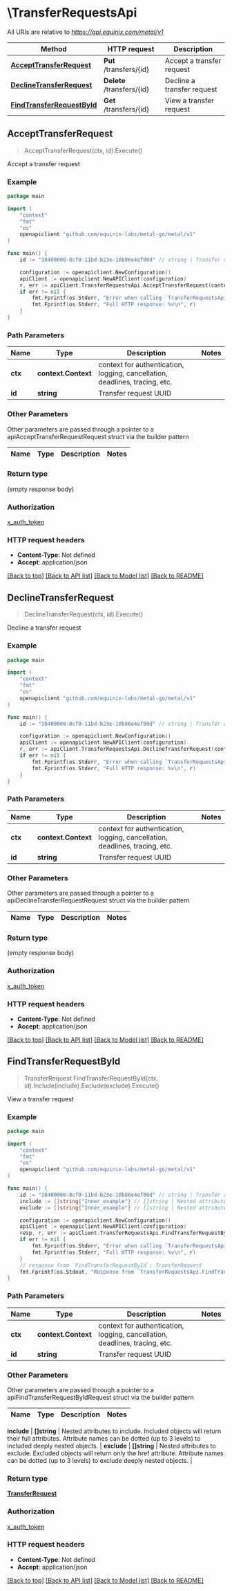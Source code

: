 # \TransferRequestsApi

All URIs are relative to *https://api.equinix.com/metal/v1*

Method | HTTP request | Description
------------- | ------------- | -------------
[**AcceptTransferRequest**](TransferRequestsApi.md#AcceptTransferRequest) | **Put** /transfers/{id} | Accept a transfer request
[**DeclineTransferRequest**](TransferRequestsApi.md#DeclineTransferRequest) | **Delete** /transfers/{id} | Decline a transfer request
[**FindTransferRequestById**](TransferRequestsApi.md#FindTransferRequestById) | **Get** /transfers/{id} | View a transfer request



## AcceptTransferRequest

> AcceptTransferRequest(ctx, id).Execute()

Accept a transfer request



### Example

```go
package main

import (
    "context"
    "fmt"
    "os"
    openapiclient "github.com/equinix-labs/metal-go/metal/v1"
)

func main() {
    id := "38400000-8cf0-11bd-b23e-10b96e4ef00d" // string | Transfer request UUID

    configuration := openapiclient.NewConfiguration()
    apiClient := openapiclient.NewAPIClient(configuration)
    r, err := apiClient.TransferRequestsApi.AcceptTransferRequest(context.Background(), id).Execute()
    if err != nil {
        fmt.Fprintf(os.Stderr, "Error when calling `TransferRequestsApi.AcceptTransferRequest``: %v\n", err)
        fmt.Fprintf(os.Stderr, "Full HTTP response: %v\n", r)
    }
}
```

### Path Parameters


Name | Type | Description  | Notes
------------- | ------------- | ------------- | -------------
**ctx** | **context.Context** | context for authentication, logging, cancellation, deadlines, tracing, etc.
**id** | **string** | Transfer request UUID | 

### Other Parameters

Other parameters are passed through a pointer to a apiAcceptTransferRequestRequest struct via the builder pattern


Name | Type | Description  | Notes
------------- | ------------- | ------------- | -------------


### Return type

 (empty response body)

### Authorization

[x_auth_token](../README.md#x_auth_token)

### HTTP request headers

- **Content-Type**: Not defined
- **Accept**: application/json

[[Back to top]](#) [[Back to API list]](../README.md#documentation-for-api-endpoints)
[[Back to Model list]](../README.md#documentation-for-models)
[[Back to README]](../README.md)


## DeclineTransferRequest

> DeclineTransferRequest(ctx, id).Execute()

Decline a transfer request



### Example

```go
package main

import (
    "context"
    "fmt"
    "os"
    openapiclient "github.com/equinix-labs/metal-go/metal/v1"
)

func main() {
    id := "38400000-8cf0-11bd-b23e-10b96e4ef00d" // string | Transfer request UUID

    configuration := openapiclient.NewConfiguration()
    apiClient := openapiclient.NewAPIClient(configuration)
    r, err := apiClient.TransferRequestsApi.DeclineTransferRequest(context.Background(), id).Execute()
    if err != nil {
        fmt.Fprintf(os.Stderr, "Error when calling `TransferRequestsApi.DeclineTransferRequest``: %v\n", err)
        fmt.Fprintf(os.Stderr, "Full HTTP response: %v\n", r)
    }
}
```

### Path Parameters


Name | Type | Description  | Notes
------------- | ------------- | ------------- | -------------
**ctx** | **context.Context** | context for authentication, logging, cancellation, deadlines, tracing, etc.
**id** | **string** | Transfer request UUID | 

### Other Parameters

Other parameters are passed through a pointer to a apiDeclineTransferRequestRequest struct via the builder pattern


Name | Type | Description  | Notes
------------- | ------------- | ------------- | -------------


### Return type

 (empty response body)

### Authorization

[x_auth_token](../README.md#x_auth_token)

### HTTP request headers

- **Content-Type**: Not defined
- **Accept**: application/json

[[Back to top]](#) [[Back to API list]](../README.md#documentation-for-api-endpoints)
[[Back to Model list]](../README.md#documentation-for-models)
[[Back to README]](../README.md)


## FindTransferRequestById

> TransferRequest FindTransferRequestById(ctx, id).Include(include).Exclude(exclude).Execute()

View a transfer request



### Example

```go
package main

import (
    "context"
    "fmt"
    "os"
    openapiclient "github.com/equinix-labs/metal-go/metal/v1"
)

func main() {
    id := "38400000-8cf0-11bd-b23e-10b96e4ef00d" // string | Transfer request UUID
    include := []string{"Inner_example"} // []string | Nested attributes to include. Included objects will return their full attributes. Attribute names can be dotted (up to 3 levels) to included deeply nested objects. (optional)
    exclude := []string{"Inner_example"} // []string | Nested attributes to exclude. Excluded objects will return only the href attribute. Attribute names can be dotted (up to 3 levels) to exclude deeply nested objects. (optional)

    configuration := openapiclient.NewConfiguration()
    apiClient := openapiclient.NewAPIClient(configuration)
    resp, r, err := apiClient.TransferRequestsApi.FindTransferRequestById(context.Background(), id).Include(include).Exclude(exclude).Execute()
    if err != nil {
        fmt.Fprintf(os.Stderr, "Error when calling `TransferRequestsApi.FindTransferRequestById``: %v\n", err)
        fmt.Fprintf(os.Stderr, "Full HTTP response: %v\n", r)
    }
    // response from `FindTransferRequestById`: TransferRequest
    fmt.Fprintf(os.Stdout, "Response from `TransferRequestsApi.FindTransferRequestById`: %v\n", resp)
}
```

### Path Parameters


Name | Type | Description  | Notes
------------- | ------------- | ------------- | -------------
**ctx** | **context.Context** | context for authentication, logging, cancellation, deadlines, tracing, etc.
**id** | **string** | Transfer request UUID | 

### Other Parameters

Other parameters are passed through a pointer to a apiFindTransferRequestByIdRequest struct via the builder pattern


Name | Type | Description  | Notes
------------- | ------------- | ------------- | -------------

 **include** | **[]string** | Nested attributes to include. Included objects will return their full attributes. Attribute names can be dotted (up to 3 levels) to included deeply nested objects. | 
 **exclude** | **[]string** | Nested attributes to exclude. Excluded objects will return only the href attribute. Attribute names can be dotted (up to 3 levels) to exclude deeply nested objects. | 

### Return type

[**TransferRequest**](TransferRequest.md)

### Authorization

[x_auth_token](../README.md#x_auth_token)

### HTTP request headers

- **Content-Type**: Not defined
- **Accept**: application/json

[[Back to top]](#) [[Back to API list]](../README.md#documentation-for-api-endpoints)
[[Back to Model list]](../README.md#documentation-for-models)
[[Back to README]](../README.md)

